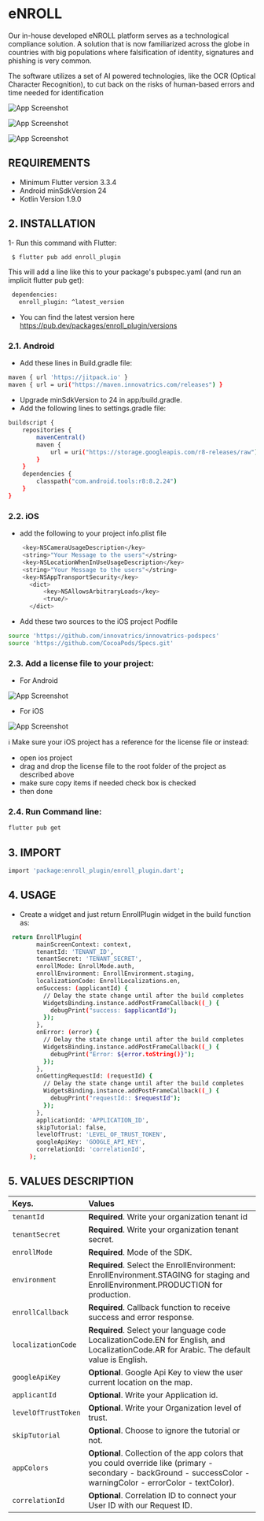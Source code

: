 
# eNROLL


Our in-house developed eNROLL platform serves as a technological compliance solution. A solution that is now familiarized across the globe in countries with big populations where falsification of identity, signatures and phishing is very common.

The software utilizes a set of AI powered technologies, like the OCR (Optical Character Recognition), to cut back on the risks of human-based errors and time needed for identification


![App Screenshot](https://firebasestorage.googleapis.com/v0/b/excel-hr-app.appspot.com/o/Screenshot%202024-09-02%20at%2011.03.04%E2%80%AFAM.png?alt=media&token=37acf293-9e0e-456c-8b7a-3b97c512d911)

![App Screenshot](https://firebasestorage.googleapis.com/v0/b/excel-hr-app.appspot.com/o/Screenshot%202024-09-02%20at%2011.03.28%E2%80%AFAM.png?alt=media&token=1d5aafeb-ffe3-4faa-aa72-37b28f1810a9)

![App Screenshot](https://firebasestorage.googleapis.com/v0/b/excel-hr-app.appspot.com/o/Screenshot%202024-09-02%20at%2011.03.39%E2%80%AFAM.png?alt=media&token=76489515-b21b-403f-a338-0f9889486b4b)



## REQUIREMENTS

- Minimum Flutter version 3.3.4
- Android minSdkVersion 24
- Kotlin Version 1.9.0


## 2. INSTALLATION

1-  Run this command with Flutter:


```bash
 $ flutter pub add enroll_plugin
```

This will add a line like this to your package's pubspec.yaml (and run an implicit flutter pub get):

```bash
 dependencies:
   enroll_plugin: ^latest_version
```

- You can find the latest version here https://pub.dev/packages/enroll_plugin/versions



### 2.1. Android

- Add these lines in Build.gradle file:

```bash
maven { url 'https://jitpack.io' }
maven { url = uri("https://maven.innovatrics.com/releases") }
```

- Upgrade minSdkVersion to 24 in app/build.gradle.
- Add the following lines to settings.gradle file:


```bash
buildscript {
    repositories {
        mavenCentral()
        maven {
            url = uri("https://storage.googleapis.com/r8-releases/raw")
        }
    }
    dependencies {
        classpath("com.android.tools:r8:8.2.24")
    }
}
```

### 2.2. iOS

- add the following to your project info.plist file

```bash
	<key>NSCameraUsageDescription</key>
	<string>"Your Message to the users"</string>
	<key>NSLocationWhenInUseUsageDescription</key>
	<string>"Your Message to the users"</string>
	<key>NSAppTransportSecurity</key>
      <dict>
          <key>NSAllowsArbitraryLoads</key>
          <true/>
      </dict>
```

- Add these two sources to the iOS project Podfile

```bash
source 'https://github.com/innovatrics/innovatrics-podspecs'
source 'https://github.com/CocoaPods/Specs.git'
```






### 2.3. Add a license file to your project:

- For Android

![App Screenshot](https://firebasestorage.googleapis.com/v0/b/excel-hr-app.appspot.com/o/lic_android.png?alt=media&token=9a6556c1-cea1-4fce-b073-0dba76bedf8f)


- For iOS

![App Screenshot](https://firebasestorage.googleapis.com/v0/b/excel-hr-app.appspot.com/o/lic_ios.webp?alt=media&token=c4bcf3d8-d9d2-4c99-9a62-97349ff30fac)



ℹ️ Make sure your iOS project has a reference for the license file or instead:
- open ios project
- drag and drop the license file to the root folder of the project as described above
- make sure copy items if needed check box is checked
- then done

### 2.4. Run Command line:

```bash
flutter pub get
```


## 3. IMPORT

```bash
import 'package:enroll_plugin/enroll_plugin.dart';
```

## 4. USAGE

- Create a widget and just return EnrollPlugin widget in the build function as:


```bash
 return EnrollPlugin(
        mainScreenContext: context,
        tenantId: 'TENANT_ID',
        tenantSecret: 'TENANT_SECRET',
        enrollMode: EnrollMode.auth,
        enrollEnvironment: EnrollEnvironment.staging,
        localizationCode: EnrollLocalizations.en,
        onSuccess: (applicantId) {
          // Delay the state change until after the build completes
          WidgetsBinding.instance.addPostFrameCallback((_) {
            debugPrint("success: $applicantId");
          });
        },
        onError: (error) {
          // Delay the state change until after the build completes
          WidgetsBinding.instance.addPostFrameCallback((_) {
            debugPrint("Error: ${error.toString()}");
          });
        },
        onGettingRequestId: (requestId) {
          // Delay the state change until after the build completes
          WidgetsBinding.instance.addPostFrameCallback((_) {
            debugPrint("requestId:: $requestId");
          });
        },
        applicationId: 'APPLICATION_ID',
        skipTutorial: false,
        levelOfTrust: 'LEVEL_OF_TRUST_TOKEN',
        googleApiKey: 'GOOGLE_API_KEY',
        correlationId: 'correlationId',
      );
```

## 5. VALUES DESCRIPTION




| Keys.               | Values                                                                                                                                                             |
|:--------------------|:-------------------------------------------------------------------------------------------------------------------------------------------------------------------|
| `tenantId`          | **Required**. Write your organization tenant id                                                                                                                    |
| `tenantSecret`      | **Required**. Write your organization tenant secret.                                                                                                               |
| `enrollMode`        | **Required**. Mode of the SDK.                                                                                                                                     |
| `environment`       | **Required**. Select the EnrollEnvironment: EnrollEnvironment.STAGING  for staging and EnrollEnvironment.PRODUCTION for production.                                |
| `enrollCallback`    | **Required**. Callback function to receive success and error response.                                                                                             |
| `localizationCode`  | **Required**. Select your language code LocalizationCode.EN for English, and LocalizationCode.AR for Arabic. The default value is English.                         |
| `googleApiKey`      | **Optional**. Google Api Key to view the user current location on the map.                                                                                         |
| `applicantId`       | **Optional**. Write your Application id.                                                                                                                           |
| `levelOfTrustToken` | **Optional**. Write your Organization level of trust.                                                                                                              |
| `skipTutorial`      | **Optional**. Choose to ignore the tutorial or not.                                                                                                                |
| `appColors`         | **Optional**. Collection of the app colors that you could override like (primary - secondary - backGround - successColor - warningColor - errorColor - textColor). |
| `correlationId`     | **Optional**. Correlation ID to connect your User ID with our Request ID.                                                                                          |




